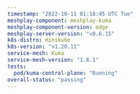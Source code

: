 ```yaml
---
timestamp: "2022-10-11 01:18:45 UTC Tue"
meshplay-component: meshplay-kuma
meshplay-component-version: edge
meshplay-server-version: "v0.6.15"
k8s-distro: minikube
k8s-version: "v1.20.11"
service-mesh: Kuma
service-mesh-version: "1.8.1"
tests:
  pod/kuma-control-plane: "Running"
overall-status: "passing"
---
```

